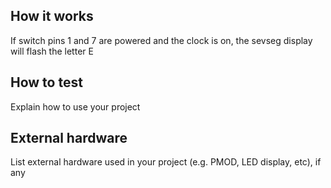 <!---

This file is used to generate your project datasheet. Please fill in the information below and delete any unused
sections.

You can also include images in this folder and reference them in the markdown. Each image must be less than
512 kb in size, and the combined size of all images must be less than 1 MB.
-->

## How it works

If switch pins 1 and 7 are powered and the clock is on, the sevseg display will flash the letter E

## How to test

Explain how to use your project

## External hardware

List external hardware used in your project (e.g. PMOD, LED display, etc), if any
